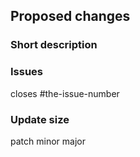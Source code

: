## Proposed changes

### Short description

### Issues

closes #the-issue-number

### Update size
patch
minor
major